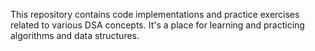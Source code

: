 This repository contains code implementations and practice exercises related to various DSA concepts. 
It's a place for learning and practicing algorithms and data structures.
